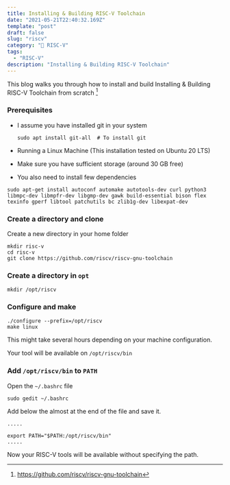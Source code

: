 ```yaml
---
title: Installing & Building RISC-V Toolchain 
date: "2021-05-21T22:40:32.169Z"
template: "post"
draft: false
slug: "riscv"
category: "🤖 RISC-V"
tags:
  - "RISC-V"
description: "Installing & Building RISC-V Toolchain"
---
```

This blog walks you through how to install and build Installing & Building RISC-V Toolchain from scratch [^1]

### Prerequisites 
- I assume you have installed git in your system 
  ```
  sudo apt install git-all  # To install git
  ```
- Running a Linux Machine (This installation tested on Ubuntu 20 LTS)

- Make sure you have sufficient storage (around 30 GB free)
- You also need to install few dependencies 

```
sudo apt-get install autoconf automake autotools-dev curl python3 libmpc-dev libmpfr-dev libgmp-dev gawk build-essential bison flex texinfo gperf libtool patchutils bc zlib1g-dev libexpat-dev
```

### Create a directory and clone 
 Create a new directory in your home folder
  ```
  mkdir risc-v
  cd risc-v
  git clone https://github.com/riscv/riscv-gnu-toolchain
```
### Create a directory in `opt` 
 
 ```
mkdir /opt/riscv
```
### Configure and make 

```
./configure --prefix=/opt/riscv
make linux
```

This might take several hours depending on your machine configuration.

Your tool will be available on `/opt/riscv/bin`

### Add `/opt/riscv/bin` to `PATH`

Open the `~/.bashrc` file 

```
sudo gedit ~/.bashrc 
```
Add below the almost at the end of the file and save it. 
```
.....

export PATH="$PATH:/opt/riscv/bin"
.....
```
Now your RISC-V tools will be available without specifying the path. 


[^1]: https://github.com/riscv/riscv-gnu-toolchain





